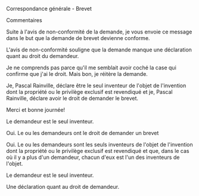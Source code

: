 Correspondance générale - Brevet

Commentaires

Suite à l'avis de non-conformité de la demande, je vous envoie ce message dans le but que la demande de brevet devienne conforme.

L'avis de non-conformité souligne que la demande manque une déclaration quant au droit du demandeur.

Je ne comprends pas parce qu'il me semblait avoir coché la case qui confirme que j'ai le droit. Mais bon, je réitère la demande.

Je, Pascal Rainville, déclare être le seul inventeur de l'objet de l'invention dont la propriété ou le privilège exclusif est revendiqué et je, Pascal Rainville, déclare avoir le droit de demander le brevet.

Merci et bonne journée!


Le demandeur est le seul inventeur. 

Oui. Le ou les demandeurs ont le droit de demander un brevet 

Oui. Le ou les demandeurs sont les seuls inventeurs de l'objet de l'invention dont la propriété ou le privilège exclusif est revendiqué et que, dans le cas où il y a plus d'un demandeur, chacun d'eux est l'un des inventeurs de l'objet.

Le demandeur est le seul inventeur.


Une déclaration quant au droit de demandeur.
